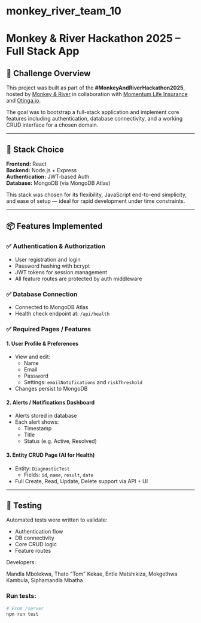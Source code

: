 # monkey_river_team_10
# Monkey & River Hackathon 2025 – Full Stack App

## 🚀 Challenge Overview

This project was built as part of the **#MonkeyAndRiverHackathon2025**, hosted by [Monkey & River](https://monkeyandriver.com) in collaboration with [Momentum Life Insurance](https://momentum.co.za) and [Otinga.io](https://otinga.io).

The goal was to bootstrap a full-stack application and implement core features including authentication, database connectivity, and a working CRUD interface for a chosen domain.

---

## 🧱 Stack Choice

**Frontend:** React  
**Backend:** Node.js + Express  
**Authentication:** JWT-based Auth  
**Database:** MongoDB (via MongoDB Atlas)

This stack was chosen for its flexibility, JavaScript end-to-end simplicity, and ease of setup — ideal for rapid development under time constraints.

---

## 📦 Features Implemented

### ✅ Authentication & Authorization
- User registration and login
- Password hashing with bcrypt
- JWT tokens for session management
- All feature routes are protected by auth middleware

### ✅ Database Connection
- Connected to MongoDB Atlas
- Health check endpoint at: `/api/health`

### ✅ Required Pages / Features

#### 1. User Profile & Preferences
- View and edit:
  - Name
  - Email
  - Password
  - Settings: `emailNotifications` and `riskThreshold`
- Changes persist to MongoDB

#### 2. Alerts / Notifications Dashboard
- Alerts stored in database
- Each alert shows:
  - Timestamp
  - Title
  - Status (e.g. Active, Resolved)

#### 3. Entity CRUD Page (AI for Health)
- Entity: `DiagnosticTest`
  - Fields: `id`, `name`, `result`, `date`
- Full Create, Read, Update, Delete support via API + UI

---

## 🧪 Testing

Automated tests were written to validate:
- Authentication flow
- DB connectivity
- Core CRUD logic
- Feature routes

Developers:

Mandla Mbolekwa, 
Thato "Tom" Kekae, 
Entle Matshikiza, 
Mokgethwa Kambula, 
Siphamandla Mbatha 

### Run tests:
```bash
# From /server
npm run test

